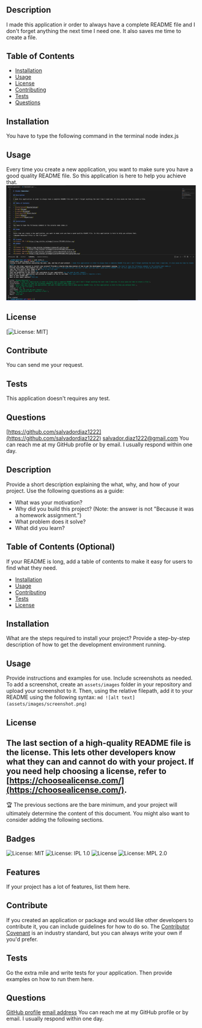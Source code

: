 # <Readme Generator>

## Description

I made this application ir order to always have a complete README file and I don't forget anything the next time I need one. It also saves me time to create a file.

## Table of Contents

- [Installation](#installation)
- [Usage](#usage)
- [License](#license)
- [Contributing](#contribute)
- [Tests](#tests)
- [Questions](#questions)

## Installation

You have to type the following command in the terminal node index.js

## Usage

Every time you create a new application, you want to make sure you have a good quality README file. So this application is here to help you achieve that.
![Readme Generator](assets/images/README-image.png)

## License

[![License: MIT ](https://img.shields.io/badge/License-MIT-yellow.svg)]

## Contribute

You can send me your request.

## Tests

This application doesn't requires any test.

## Questions

[https://github.com/salvadordiaz1222](https://github.com/salvadordiaz1222)
salvador.diaz1222@gmail.com
You can reach me at my GitHub profile or by email. I usually respond within one day.

## Description

Provide a short description explaining the what, why, and how of your project. Use the following questions as a guide:

- What was your motivation?
- Why did you build this project? (Note: the answer is not "Because it was a homework assignment.")
- What problem does it solve?
- What did you learn?

## Table of Contents (Optional)

If your README is long, add a table of contents to make it easy for users to find what they need.

- [Installation](#installation)
- [Usage](#usage)
- [Contributing](#contribute)
- [Tests](#tests)
- [License](#license)

## Installation

What are the steps required to install your project? Provide a step-by-step description of how to get the development environment running.

## Usage

Provide instructions and examples for use. Include screenshots as needed.
To add a screenshot, create an `assets/images` folder in your repository and upload your screenshot to it. Then, using the relative filepath, add it to your README using the following syntax:
`md ![alt text](assets/images/screenshot.png) `

## License

## The last section of a high-quality README file is the license. This lets other developers know what they can and cannot do with your project. If you need help choosing a license, refer to [https://choosealicense.com/](https://choosealicense.com/).

🏆 The previous sections are the bare minimum, and your project will ultimately determine the content of this document. You might also want to consider adding the following sections.

## Badges

![License: MIT](https://img.shields.io/badge/License-MIT-yellow.svg)
![License: IPL 1.0](https://img.shields.io/badge/License-IPL%201.0-blue.svg)
![License](https://img.shields.io/badge/License-Apache%202.0-blue.svg)
![License: MPL 2.0](https://img.shields.io/badge/License-MPL%202.0-brightgreen.svg)

## Features

If your project has a lot of features, list them here.

## Contribute

If you created an application or package and would like other developers to contribute it, you can include guidelines for how to do so. The [Contributor Covenant](https://www.contributor-covenant.org/) is an industry standard, but you can always write your own if you'd prefer.

## Tests

Go the extra mile and write tests for your application. Then provide examples on how to run them here.

## Questions

[GitHub profile](https://choosealicense.com/)
[email address]()
You can reach me at my GitHub profile or by email. I usually respond within one day.
